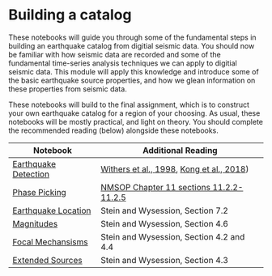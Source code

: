# Building a catalog

These notebooks will guide you through some of the fundamental steps in building an earthquake catalog
from digitial seismic data.  You should now be familiar with how seismic data are recorded and some of
the fundamental time-series analysis techniques we can apply to digitial seismic data.  This module
will apply this knowledge and introduce some of the basic earthquake source properties, and how we
glean information on these properties from seismic data.

These notebooks will build to the final assignment, which is to construct your own earthquake catalog for
a region of your choosing.  As usual, these notebooks will be mostly practical, and light on theory.
You should complete the recommended reading (below) alongside these notebooks.

| Notebook | Additional Reading |
|---|---|
| [Earthquake Detection](1_Earthquake_Detection.ipynb) | [Withers et al., 1998](https://pubs.geoscienceworld.org/bssa/article-lookup/88/1/95), [Kong et al., 2018](https://pubs.geoscienceworld.org/ssa/srl/article/90/1/3/566430/machine-learning-in-seismology-turning-data-into)) |
| [Phase Picking](2_Phase_Picking.ipynb) | [NMSOP Chapter 11 sections 11.2.2-11.2.5](http://gfzpublic.gfz-potsdam.de/pubman/item/escidoc:257075/component/escidoc:367181/Chapter_11_temp.pdf) |
| [Earthquake Location](3_Earthquake_Location.ipynb) | Stein and Wysession, Section 7.2 |
| [Magnitudes](4_Magnitudes.ipynb) | Stein and Wysession, Section 4.6 |
| [Focal Mechansisms](5_Focal_Mechanisms.ipynb) | Stein and Wysession, Section 4.2 and 4.4 |
| [Extended Sources](6_Source_Time_Functions.ipynb) | Stein and Wysession, Section 4.3 |